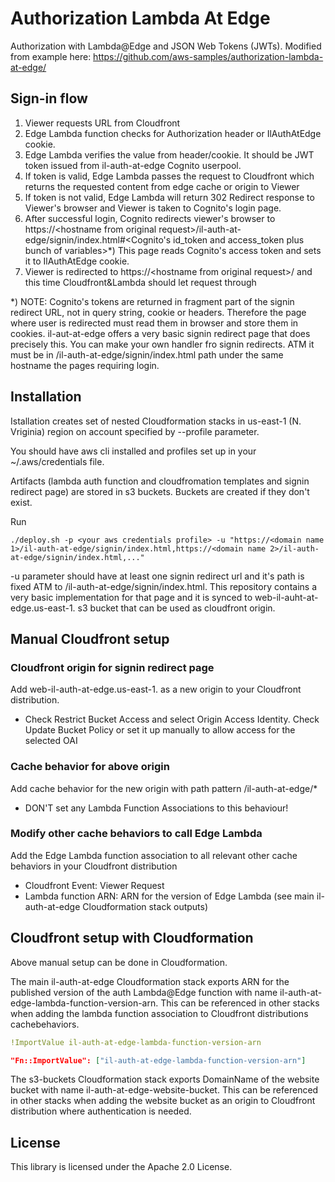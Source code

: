 # Authorization Lambda At Edge

Authorization with Lambda@Edge and JSON Web Tokens (JWTs). Modified from example here: https://github.com/aws-samples/authorization-lambda-at-edge/

## Sign-in flow

1. Viewer requests URL from Cloudfront
2. Edge Lambda function checks for Authorization header or IlAuthAtEdge cookie.
3. Edge Lambda verifies the value from header/cookie. It should be JWT token issued from il-auth-at-edge Cognito userpool.
4. If token is valid, Edge Lambda passes the request to Cloudfront which returns the requested content from edge cache or origin to Viewer
5. If token is not valid, Edge Lambda will return 302 Redirect response to Viewer's browser and Viewer is taken to Cognito's login page.
6. After successful login, Cognito redirects viewer's browser to https://&lt;hostname from original request&gt;/il-auth-at-edge/signin/index.html#&lt;Cognito's id_token and access_token plus bunch of variables&gt;*) This page reads Cognito's access token and sets it to IlAuthAtEdge cookie.
7. Viewer is redirected to https://&lt;hostname from original request&gt;/ and this time Cloudfront&Lambda should let request through

*) NOTE: Cognito's tokens are returned in fragment part of the signin redirect URL, not in query string, cookie  or headers. Therefore the page where user is redirected must read them in browser and store them in cookies. il-aut-at-edge offers a very basic signin redirect page that does precisely this. You can make your own handler fro signin redirects. ATM it must be in /il-auth-at-edge/signin/index.html path under the same hostname the pages requiring login.

## Installation

Istallation creates set of nested Cloudformation stacks in us-east-1 (N. Vriginia) region on account specified by --profile parameter.

You should have aws cli installed and profiles set up in your ~/.aws/credentials file.

Artifacts (lambda auth function and cloudfromation templates and signin redirect page) are stored in s3 buckets. Buckets are created if they don't exist.

Run
```
./deploy.sh -p <your aws credentials profile> -u "https://<domain name 1>/il-auth-at-edge/signin/index.html,https://<domain name 2>/il-auth-at-edge/signin/index.html,..."
```

-u parameter should have at least one signin redirect url and it's path is fixed ATM to /il-auth-at-edge/signin/index.html. This repository contains a very basic implementation for that page and it is synced to web-il-auht-at-edge.us-east-1.<your AWS accountId> s3 bucket that can be used as cloudfront origin.

## Manual Cloudfront setup

### Cloudfront origin for signin redirect page

Add web-il-auth-at-edge.us-east-1.<your AWS accountId> as a new origin to your Cloudfront distribution. 

  - Check Restrict Bucket Access and select Origin Access Identity. Check Update Bucket Policy or set it up manually to allow access for the selected OAI

### Cache behavior for above origin

Add cache behavior for the new origin with path pattern /il-auth-at-edge/*

  - DON'T set any Lambda Function Associations to this behaviour!

### Modify other cache behaviors to call Edge Lambda

Add the Edge Lambda function association to all relevant other cache behaviors in your Cloudfront distribution

  - Cloudfront Event: Viewer Request
  - Lambda function ARN: ARN for the version of Edge Lambda (see main il-auth-at-edge Cloudformation stack outputs)

## Cloudfront setup with Cloudformation

Above manual setup can be done in Cloudformation.

The main il-auth-at-edge Cloudformation stack exports ARN for the published version of the auth Lambda@Edge function with name il-auth-at-edge-lambda-function-version-arn. This can be referenced in other stacks when adding the lambda function association to Cloudfront distributions cachebehaviors.

```yaml
!ImportValue il-auth-at-edge-lambda-function-version-arn
```

```json
"Fn::ImportValue": ["il-auth-at-edge-lambda-function-version-arn"]
```

The s3-buckets Cloudformation stack exports DomainName of the website bucket with name il-auth-at-edge-website-bucket. This can be referenced in other stacks when adding the website bucket as an origin to Cloudfront distribution where authentication is needed.

## License

This library is licensed under the Apache 2.0 License.

